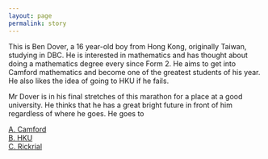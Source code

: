 ```yaml
---
layout: page
permalink: story
---
```


This is Ben Dover, a 16 year-old boy from Hong Kong, originally Taiwan, studying in DBC. He is interested in mathematics and has thought about doing a mathematics degree every since Form 2. He aims to get into Camford mathematics and become one of the greatest students of his year. He also likes the idea of going to HKU if he fails.

Mr Dover is in his final stretches of this marathon for a place at a good university. He thinks that he has a great bright future in front of him regardless of where he goes. He goes to

[A. Camford](/bendover/camford.html) \
[B. HKU](/bendover/hku.html)\
[C. Rickrial](/bendover/rickrial.html)